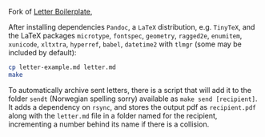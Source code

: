 Fork of [Letter Boilerplate](https://github.com/mrzool/letter-boilerplate),

After installing dependencies `Pandoc`, a `LaTeX` distribution, e.g. `TinyTeX`,
and the LaTeX packages `microtype`, `fontspec`, `geometry`, `ragged2e`,
`enumitem`, `xunicode`, `xltxtra`, `hyperref`, `babel`, `datetime2` with `tlmgr`
(some may be included by default):

```bash
cp letter-example.md letter.md
make
```

To automatically archive sent letters, there is a script that will add it to the
folder `sendt` (Norwegian spelling sorry) available as `make send [recipient]`.
It adds a dependency on `rsync`, and stores the output pdf as `recipient.pdf`
along with the `letter.md` file in a folder named for the recipient,
incrementing a number behind its name if there is a collision.
